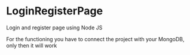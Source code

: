 # LoginRegisterPage
Login and register page using Node JS

For the functioning you have to connect the project with your MongoDB, only then it will work
